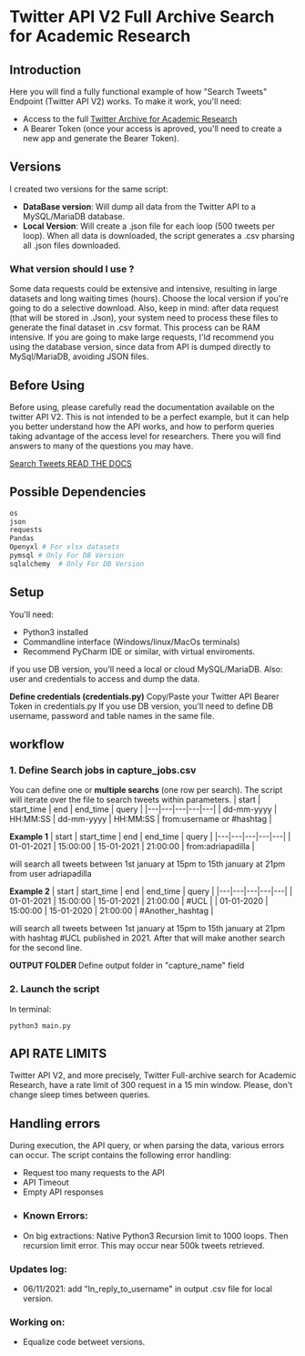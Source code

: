 # Twitter API V2 Full Archive Search for Academic Research

## Introduction

Here you will find a fully functional example of how "Search Tweets" Endpoint (Twitter API V2) works. To make it work, you'll need:
- Access to the full [Twitter Archive for Academic Research](https://developer.twitter.com/en/solutions/academic-research)
- A Bearer Token (once your access is aproved, you'll need to create a new app and generate the Bearer Token).

## Versions
I created two versions for the same script:
- **DataBase version**: Will dump all data from the Twitter API to a MySQL/MariaDB database. 
- **Local Version**: Will create a .json file for each loop (500 tweets per loop). When all data is downloaded, the script generates a .csv pharsing all .json files downloaded.

### What version should I use ?
Some data requests could be extensive and intensive, resulting in large datasets and long waiting times (hours). Choose the local version if you're going to do a selective download. Also, keep in mind: after data request (that will be stored in .Json), your system need to process these files to generate the final dataset in .csv format. This process can be RAM intensive. If you are going to make large requests, I'ld recommend you using the database version, since data from API is dumped directly to MySql/MariaDB, avoiding JSON files.


## Before Using
Before using, please carefully read the documentation available on the twitter API V2. This is not intended to be a perfect example, but it can help you better understand how the API works, and how to perform queries taking advantage of the access level for researchers. There you will find answers to many of the questions you may have.

[Search Tweets READ THE DOCS](https://developer.twitter.com/en/docs/twitter-api/tweets/search/introduction)

## Possible Dependencies
```bash
os
json
requests
Pandas
Openyxl # For xlsx datasets
pymsql # Only For DB Version
sqlalchemy  # Only For DB Version
```
## Setup
You'll need:
- Python3 installed
- Commandline interface (Windows/linux/MacOs terminals)
- Recommend PyCharm IDE or similar, with virtual enviroments.

if you use DB version, you'll need a local or cloud MySQL/MariaDB. Also: user and credentials to access and dump the data.

**Define credentials (credentials.py)**
Copy/Paste your Twitter API Bearer Token in credentials.py
If you use DB version, you'll need to define DB username, password and table names in the same file.

## workflow
### 1. Define Search jobs in capture_jobs.csv
You can define one or **multiple searchs** (one row per search). The script will iterate over the file to search tweets within parameters.
| start | start_time | end | end_time | query |
|---|---|---|---|---|
| dd-mm-yyyy | HH:MM:SS | dd-mm-yyyy | HH:MM:SS | from:username or #hashtag |

**Example 1**
| start | start_time | end | end_time | query |
|---|---|---|---|---|
| 01-01-2021 | 15:00:00 | 15-01-2021 | 21:00:00 | from:adriapadilla |

will search all tweets between 1st january at 15pm to 15th january at 21pm from user adriapadilla

**Example 2**
| start | start_time | end | end_time | query |
|---|---|---|---|---|
| 01-01-2021 | 15:00:00 | 15-01-2021 | 21:00:00 | #UCL |
| 01-01-2020 | 15:00:00 | 15-01-2020 | 21:00:00 | #Another_hashtag |

will search all tweets between 1st january at 15pm to 15th january at 21pm with hashtag #UCL published in 2021. After that will make another search for the second line.

**OUTPUT FOLDER** 
Define output folder in "capture_name" field

### 2. Launch the script 
In terminal:
```
python3 main.py
```

## API RATE LIMITS
Twitter API V2, and more precisely, Twitter Full-archive search for Academic Research, have a rate limit of 300 request in a 15 min window. Please, don't change sleep times between queries. 

## Handling errors

During execution, the API query, or when parsing the data, various errors can occur. The script contains the following error handling:
- Request too many requests to the API
- API Timeout
- Empty API responses
- ### Known Errors:
- On big extractions: Native Python3 Recursion limit to 1000 loops. Then recursion limit error. This may occur near 500k tweets retrieved.

### Updates log:
- 06/11/2021: add "In_reply_to_username" in output .csv file for local version.

### Working on:
- Equalize code betweet versions.




